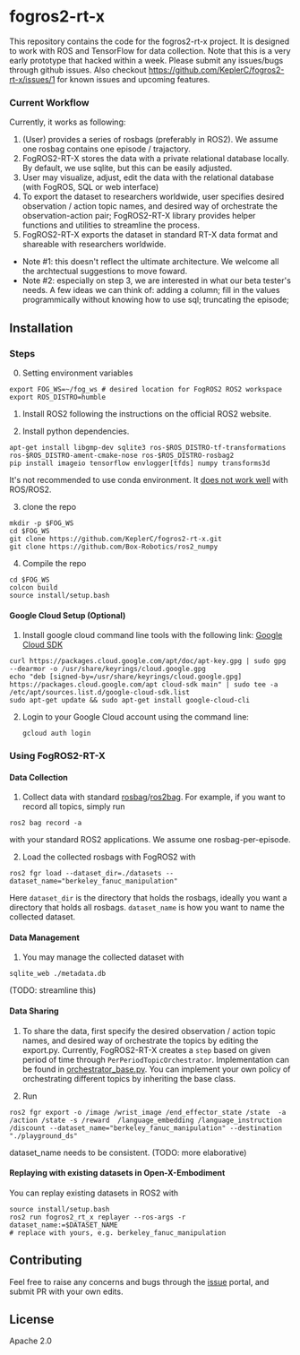 
# fogros2-rt-x

This repository contains the code for the fogros2-rt-x project. It is designed to work with ROS and TensorFlow for data collection. Note that this is a very early prototype that hacked within a week. Please submit any issues/bugs through github issues. Also checkout https://github.com/KeplerC/fogros2-rt-x/issues/1 for known issues and upcoming features. 

### Current Workflow 
Currently, it works as following:
1. (User) provides a series of rosbags (preferably in ROS2). We assume one rosbag contains one episode / trajactory. 
2. FogROS2-RT-X stores the data with a private relational database locally. By default, we use sqlite, but this can be easily adjusted. 
3. User may visualize, adjust, edit the data with the relational database (with FogROS, SQL or web interface)
4. To export the dataset to researchers worldwide, user specifies desired observation / action topic names, and desired way of orchestrate the 
 observation-action pair; FogROS2-RT-X library provides helper functions and utilities to streamline the process. 
5. FogROS2-RT-X exports the dataset in standard RT-X data format and shareable with researchers worldwide. 

* Note #1: this doesn't reflect the ultimate architecture. We welcome all the archtectual suggestions to move foward. 
* Note #2: especially on step 3, we are interested in what our beta tester's needs. A few ideas we can think of: adding a column; fill in the values programmically without knowing how to use sql; truncating the episode; 

## Installation 
### Steps
0. Setting environment variables
```
export FOG_WS=~/fog_ws # desired location for FogROS2 ROS2 workspace
export ROS_DISTRO=humble
```
1. Install ROS2 following the instructions on the official ROS2 website.

2. Install python dependencies.
```
apt-get install libgmp-dev sqlite3 ros-$ROS_DISTRO-tf-transformations ros-$ROS_DISTRO-ament-cmake-nose ros-$ROS_DISTRO-rosbag2
pip install imageio tensorflow envlogger[tfds] numpy transforms3d
```
It's not recommended to use conda environment. It [does not work well](https://docs.ros.org/en/foxy/How-To-Guides/Using-Python-Packages.html) with ROS/ROS2.

3. clone the repo
```
mkdir -p $FOG_WS
cd $FOG_WS
git clone https://github.com/KeplerC/fogros2-rt-x.git
git clone https://github.com/Box-Robotics/ros2_numpy
```

4. Compile the repo
```
cd $FOG_WS
colcon build
source install/setup.bash
```

#### Google Cloud Setup (Optional)

1. Install google cloud command line tools with the following link: [Google Cloud SDK](https://cloud.google.com/sdk/docs/install#deb)
```
curl https://packages.cloud.google.com/apt/doc/apt-key.gpg | sudo gpg --dearmor -o /usr/share/keyrings/cloud.google.gpg
echo "deb [signed-by=/usr/share/keyrings/cloud.google.gpg] https://packages.cloud.google.com/apt cloud-sdk main" | sudo tee -a /etc/apt/sources.list.d/google-cloud-sdk.list
sudo apt-get update && sudo apt-get install google-cloud-cli
```
2. Login to your Google Cloud account using the command line:
    ```
    gcloud auth login
    ```


### Using FogROS2-RT-X 

#### Data Collection 

1. Collect data with standard [rosbag](https://wiki.ros.org/rosbag)/[ros2bag](https://github.com/ros2/rosbag2). For example, if you want to record all topics, simply run 
```
ros2 bag record -a
```
with your standard ROS2 applications. We assume one rosbag-per-episode.

2. Load the collected rosbags with FogROS2 with 
```
ros2 fgr load --dataset_dir=./datasets --dataset_name="berkeley_fanuc_manipulation"
```
Here `dataset_dir` is the directory that holds the rosbags, ideally you want a directory that holds all rosbags. `dataset_name` is how you want to name the collected dataset. 

#### Data Management 
1. You may manage the collected dataset with 
```
sqlite_web ./metadata.db
```
(TODO: streamline this)

#### Data Sharing 
1. To share the data,  first specify the desired observation / action topic names, and desired way of orchestrate the topics by editing the export.py. Currently, FogROS2-RT-X creates a `step` based on given period of time through `PerPeriodTopicOrchestrator`. 
Implementation can be found in [orchestrator_base.py](./fogros2-rt-x/fogros2_rt_x/plugins/orchestrator_base.py). 
You can implement your own policy of orchestrating different topics by inheriting the base class. 


2. Run 
```
ros2 fgr export -o /image /wrist_image /end_effector_state /state  -a /action /state -s /reward  /language_embedding /language_instruction /discount --dataset_name="berkeley_fanuc_manipulation" --destination "./playground_ds"
```
dataset_name needs to be consistent. (TODO: more elaborative)

#### Replaying with existing datasets in Open-X-Embodiment
You can replay existing datasets in ROS2 with 
```
source install/setup.bash
ros2 run fogros2_rt_x replayer --ros-args -r dataset_name:=$DATASET_NAME 
# replace with yours, e.g. berkeley_fanuc_manipulation
```

## Contributing

Feel free to raise any concerns and bugs through the [issue](https://github.com/KeplerC/fogros2-rt-x/issues) portal, and submit PR with your own edits. 

## License

Apache 2.0
